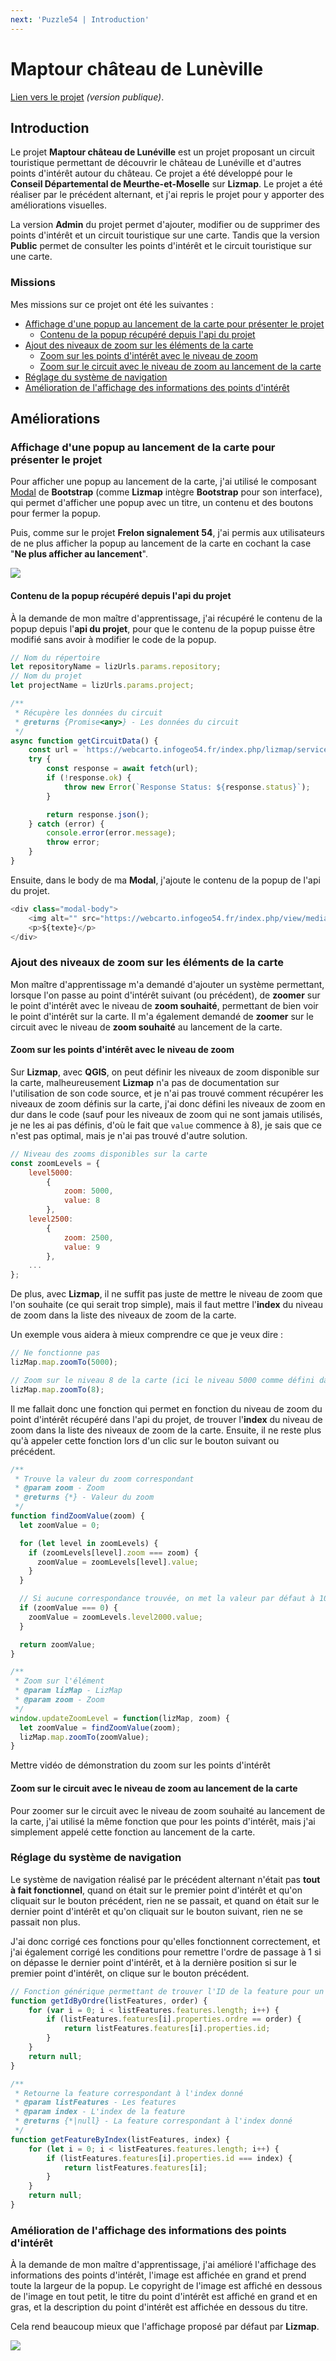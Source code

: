 ```yaml
---
next: 'Puzzle54 | Introduction'
---
```


# Maptour château de Lunèville

<script setup>
import CustomContainer from '/components/CustomContainer.vue'
</script>

<custom-container type="info">
<p>
<a target="_blank" href="https://webcarto.infogeo54.fr/index.php/view/map?repository=public&project=maptour_chateau_luneville">Lien vers le projet</a> <i>(version publique)</i>.
</p>
</custom-container>

## Introduction

Le projet **Maptour château de Lunéville** est un projet proposant un circuit touristique permettant de découvrir le château de Lunéville et d'autres points d'intérêt autour du château.
Ce projet a été développé pour le **Conseil Départemental de Meurthe-et-Moselle** sur **Lizmap**.
Le projet a été réaliser par le précédent alternant, et j'ai repris le projet pour y apporter des améliorations visuelles.

La version **Admin** du projet permet d'ajouter, modifier ou de supprimer des points d'intérêt et un circuit touristique sur une carte.
Tandis que la version **Public** permet de consulter les points d'intérêt et le circuit touristique sur une carte.

### Missions

Mes missions sur ce projet ont été les suivantes :
- [Affichage d'une popup au lancement de la carte pour présenter le projet](#affichage-d-une-popup-au-lancement-de-la-carte-pour-presenter-le-projet)
    - [Contenu de la popup récupéré depuis l'api du projet](#contenu-de-la-popup-recupere-depuis-l-api-du-projet)
- [Ajout des niveaux de zoom sur les éléments de la carte](#ajout-des-niveaux-de-zoom-sur-les-elements-de-la-carte)
    - [Zoom sur les points d'intérêt avec le niveau de zoom](#zoom-sur-les-points-d-interet-avec-le-niveau-de-zoom)
    - [Zoom sur le circuit avec le niveau de zoom au lancement de la carte](#zoom-sur-le-circuit-avec-le-niveau-de-zoom-au-lancement-de-la-carte)
- [Réglage du système de navigation](#reglage-du-systeme-de-navigation)
- [Amélioration de l'affichage des informations des points d'intérêt](#amelioration-de-l-affichage-des-informations-des-points-d-interet)

## Améliorations

### Affichage d'une popup au lancement de la carte pour présenter le projet

Pour afficher une popup au lancement de la carte, j'ai utilisé le composant [Modal](https://getbootstrap.com/docs/5.3/components/modal/) de **Bootstrap** 
(comme **Lizmap** intègre **Bootstrap** pour son interface), qui permet d'afficher une popup avec un titre, un contenu et des boutons pour fermer la popup.

Puis, comme sur le projet **Frelon signalement 54**, j'ai permis aux utilisateurs de ne plus afficher la popup au lancement de la carte en cochant la case "**Ne plus afficher au lancement**".

<img style="margin: 0 auto" src="/img/maptour_capture_popup.PNG?url">

#### Contenu de la popup récupéré depuis l'api du projet

À la demande de mon maître d'apprentissage, j'ai récupéré le contenu de la popup depuis l'**api du projet**, pour que le contenu de la popup puisse être modifié sans avoir à modifier le code de la popup.

```javascript
// Nom du répertoire
let repositoryName = lizUrls.params.repository;
// Nom du projet
let projectName = lizUrls.params.project;

/**
 * Récupère les données du circuit
 * @returns {Promise<any>} - Les données du circuit
 */
async function getCircuitData() {
    const url = `https://webcarto.infogeo54.fr/index.php/lizmap/service?repository=${repositoryName}&project=${projectName}&SERVICE=WFS&VERSION=1.3.0&REQUEST=GetFeature&typename=maptour_circuit&outputFormat=GEOJSON`;
    try {
        const response = await fetch(url);
        if (!response.ok) {
            throw new Error(`Response Status: ${response.status}`);
        }

        return response.json();
    } catch (error) {
        console.error(error.message);
        throw error;
    }
}
```

Ensuite, dans le body de ma **Modal**, j'ajoute le contenu de la popup de l'api du projet.

```javascript
<div class="modal-body">
    <img alt="" src="https://webcarto.infogeo54.fr/index.php/view/media/getMedia?repository=${repositoryName}&project=${projectName}&path=${img}">
    <p>${texte}</p>
</div>
```

### Ajout des niveaux de zoom sur les éléments de la carte

Mon maître d'apprentissage m'a demandé d'ajouter un système permettant, lorsque l'on passe au point d'intérêt suivant (ou précédent), 
de **zoomer** sur le point d'intérêt avec le niveau de **zoom souhaité**, permettant de bien voir le point d'intérêt sur la carte.
Il m'a également demandé de **zoomer** sur le circuit avec le niveau de **zoom souhaité** au lancement de la carte.

#### Zoom sur les points d'intérêt avec le niveau de zoom

Sur **Lizmap**, avec **QGIS**, on peut définir les niveaux de zoom disponible sur la carte, malheureusement **Lizmap** n'a pas de documentation sur l'utilisation de son code source,
et je n'ai pas trouvé comment récupérer les niveaux de zoom définis sur la carte, j'ai donc défini les niveaux de zoom en dur dans le code 
(sauf pour les niveaux de zoom qui ne sont jamais utilisés, je ne les ai pas définis, d'où le fait que `value` commence à 8), je sais que ce n'est pas optimal,
mais je n'ai pas trouvé d'autre solution.

```javascript
// Niveau des zooms disponibles sur la carte
const zoomLevels = {
    level5000:
        {
            zoom: 5000,
            value: 8
        },
    level2500:
        {
            zoom: 2500,
            value: 9
        },
    ...
};
```

De plus, avec **Lizmap**, il ne suffit pas juste de mettre le niveau de zoom que l'on souhaite (ce qui serait trop simple),
mais il faut mettre l'**index** du niveau de zoom dans la liste des niveaux de zoom de la carte.

Un exemple vous aidera à mieux comprendre ce que je veux dire :

```javascript
// Ne fonctionne pas
lizMap.map.zoomTo(5000); 

// Zoom sur le niveau 8 de la carte (ici le niveau 5000 comme défini dans zoomLevels)
lizMap.map.zoomTo(8);
```

Il me fallait donc une fonction qui permet en fonction du niveau de zoom du point d'intérêt récupéré dans l'api du projet, 
de trouver l'**index** du niveau de zoom dans la liste des niveaux de zoom de la carte.
Ensuite, il ne reste plus qu'à appeler cette fonction lors d'un clic sur le bouton suivant ou précédent.

```javascript
/**
 * Trouve la valeur du zoom correspondant
 * @param zoom - Zoom
 * @returns {*} - Valeur du zoom
 */
function findZoomValue(zoom) {
  let zoomValue = 0;

  for (let level in zoomLevels) {
    if (zoomLevels[level].zoom === zoom) {
      zoomValue = zoomLevels[level].value;
    }
  }

  // Si aucune correspondance trouvée, on met la valeur par défaut à 10
  if (zoomValue === 0) {
    zoomValue = zoomLevels.level2000.value;
  }

  return zoomValue;
}

/**
 * Zoom sur l'élément
 * @param lizMap - LizMap
 * @param zoom - Zoom
 */
window.updateZoomLevel = function(lizMap, zoom) {
  let zoomValue = findZoomValue(zoom);
  lizMap.map.zoomTo(zoomValue);
}
```

<custom-container type="warning">
<p>
Mettre vidéo de démonstration du zoom sur les points d'intérêt
</p>
</custom-container>

#### Zoom sur le circuit avec le niveau de zoom au lancement de la carte

Pour zoomer sur le circuit avec le niveau de zoom souhaité au lancement de la carte, j'ai utilisé la même fonction que pour les points d'intérêt,
mais j'ai simplement appelé cette fonction au lancement de la carte.

### Réglage du système de navigation

Le système de navigation réalisé par le précédent alternant n'était pas **tout à fait fonctionnel**, quand on était sur le premier point d'intérêt et qu'on cliquait sur le bouton précédent,
rien ne se passait, et quand on était sur le dernier point d'intérêt et qu'on cliquait sur le bouton suivant, rien ne se passait non plus.

J'ai donc corrigé ces fonctions pour qu'elles fonctionnent correctement, et j'ai également corrigé les conditions pour remettre l'ordre de passage à 1 si on dépasse le dernier point d'intérêt,
et à la dernière position si sur le premier point d'intérêt, on clique sur le bouton précédent.

```javascript
// Fonction générique permettant de trouver l'ID de la feature pour un Ordre donné
function getIdByOrdre(listFeatures, order) {
    for (var i = 0; i < listFeatures.features.length; i++) {
        if (listFeatures.features[i].properties.ordre == order) {
            return listFeatures.features[i].properties.id;
        }
    }
    return null;
}

/**
 * Retourne la feature correspondant à l'index donné
 * @param listFeatures - Les features
 * @param index - L'index de la feature
 * @returns {*|null} - La feature correspondant à l'index donné
 */
function getFeatureByIndex(listFeatures, index) {
    for (let i = 0; i < listFeatures.features.length; i++) {
        if (listFeatures.features[i].properties.id === index) {
            return listFeatures.features[i];
        }
    }
    return null;
}
```

### Amélioration de l'affichage des informations des points d'intérêt

À la demande de mon maître d'apprentissage, j'ai amélioré l'affichage des informations des points d'intérêt, l'image est affichée en grand et prend toute la largeur de la popup.
Le copyright de l'image est affiché en dessous de l'image en tout petit, le titre du point d'intérêt est affiché en grand et en gras, 
et la description du point d'intérêt est affichée en dessous du titre.

Cela rend beaucoup mieux que l'affichage proposé par défaut par **Lizmap**.

<img style="margin: 0 auto" src="/img/maptour_capture_infos.PNG?url">

